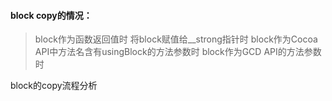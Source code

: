 #### block copy的情况：

> block作为函数返回值时
> 将block赋值给\_\_strong指针时
> block作为Cocoa API中方法名含有usingBlock的方法参数时
> block作为GCD API的方法参数时



block的copy流程分析



